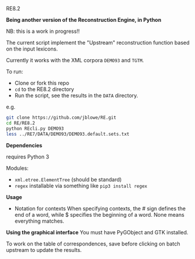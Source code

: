 RE8.2

**Being another version of the Reconstruction Engine, in Python**

NB: this is a work in progress!!

The current script implement the "Upstream" reconstruction function
based on the input lexicons.

Currently it works with the XML corpora ```DEMO93``` and ```TGTM```.

To run:

* Clone or fork this repo
* ```cd``` to the RE8.2 directory
* Run the script, see the results in the ```DATA``` directory.

e.g.

```bash
git clone https://github.com/jblowe/RE.git
cd RE/RE8.2
python REcli.py DEMO93
less ../RE7/DATA/DEMO93/DEMO93.default.sets.txt
```

**Dependencies**

requires Python 3

Modules:

* ```xml.etree.ElementTree``` (should be standard)
* ```regex``` installable via something like ```pip3 install regex```

**Usage**
* Notation for contexts
When specifying contexts, the # sign defines the end of a word, while $ specifies the beginning of a word. None means everything matches.

**Using the graphical interface**
You must have PyGObject and GTK installed.

To work on the table of correspondences, save before clicking on batch
upstream to update the results.
